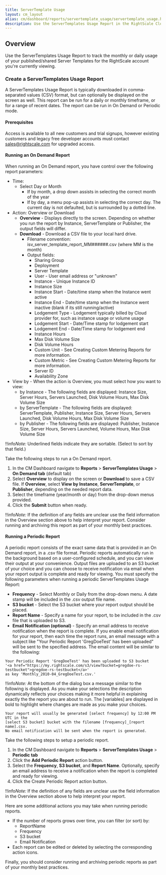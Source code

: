 ```yaml
---
title: ServerTemplate Usage
layout: cm_layout
alias: cm/dashboard/reports/servertemplate_usage/servertemplate_usage.html
description: Use the ServerTemplates Usage Report in the RightScale Cloud Management Dashboard to track the monthly or daily usage of your published/shared Server Templates.
---
```


## Overview

Use the ServerTemplates Usage Report to track the monthly or daily usage of your published/shared Server Templates for the RightScale account you're currently viewing.

### Create a ServerTemplates Usage Report

A ServerTemplates Usage Report is typically downloaded in comma-separated values (CSV) format, but can optionally be displayed on the screen as well. This report can be run for a daily or monthly timeframe, or for a range of recent dates. The report can be run in On Demand or Periodic mode.

#### Prerequisites

Access is available to all new customers and trial signups, however existing customers and legacy free developer accounts must contact [sales@rightscale.com](mailto:sales@rightscale.com) for upgraded access.

#### Running an On Demand Report

When running an On Demand report, you have control over the following report parameters:

* Time:
  * Select Day or Month
    * If by month, a drop down assists in selecting the correct month of the year
    * If by day, a menu pop-up assists in selecting the correct day.  The current day is not defaulted, but is surrounded by a dotted line.
* Action:  Overview or Download
    * **Overview** - Displays directly to the screen.  Depending on whether you run the report by Instance, ServerTemplate or Publisher, the output fields will differ.
    * **Download** - Download a CSV file to your local hard drive.
      * Filename convention:  isv_server_template_report_MM######.csv (where MM is the month)
      * Output fields:
        * Sharing Group
        * Deployment
        * Server Template
        * User - User email address or "unknown"
        * Instance - Unique Instance ID
        * Instance Size
        * Instance Start - Date/time stamp when the Instance went active
        * Instance End - Date/time stamp when the Instance went inactive (blank if its still running/active)
        * Lodgement Type - Lodgement typically billed by Cloud provider for, such as instance usage or volume usage
        * Lodgement Start - Date/Time stamp for lodgement start
        * Lodgement End - Date/Time stamp for lodgement end
        * Instance Hours
        * Max Disk Volume Size
        * Disk Volume Hours
        * Custom Unit - See Creating Custom Metering Reports for more information.
        * Custom Metric - See Creating Custom Metering Reports for more information.
        * Server ID
        * Availability Zone
* View by - When the action is Overview, you must select how you want to view:
  * by Instance - The following fields are displayed:  Instance Size, Server Hours, Servers Launched, Disk Volume Hours, Max Disk Volume Size
  * by ServerTemplate - The following fields are displayed:  ServerTemplate, Publisher, Instance Size, Server Hours, Servers Launched, Disk Volume Hours, Max Disk Volume Size
  * by Publisher - The following fields are displayed:  Publisher, Instance Size, Server Hours, Servers Launched, Volume Hours, Max Disk Volume Size

!!info*Note:* Underlined fields indicate they are sortable.  (Select to sort by that field.)

Take the following steps to run a On Demand report.

1. In the CM Dashboard navigate to **Reports** > **ServerTemplates Usage** > **On Demand tab** (default tab)
2. Select **Overview** to display on the screen or **Download** to save a CSV file. If **Overview**, select **View by Instance**, **ServerTemplate**, or **Publisher**, depending on the needed report data.
3. Select the timeframe (year/month or day) from the drop-down menus provided.
4. Click the **Submit** button when ready.

!!info*Note:* If the definition of any fields are unclear use the field information in the Overview section above to help interpret your report. Consider running and archiving this report as part of your monthly best practices.

#### Running a Periodic Report

A periodic report consists of the exact same data that is provided in an On Demand report, in a .csv file format. Periodic reports automatically run in the background based on a user-configured schedule, and you can view their output at your convenience. Output files are uploaded to an S3 bucket of your choice and you can choose to receive notification via email when your report output is complete and ready for viewing. You must specify the following parameters when running a periodic ServerTemplates Usage Report:

* **Frequency** - Select Monthly or Daily from the drop-down menu. A date stamp will be included in the .csv output file name.
* **S3 bucket** - Select the S3 bucket where your report output should be placed.
* **Report Name** - Specify a name for your report, to be included in the .csv file that is uploaded to S3.
* **Email Notification (optional)** - Specify an email address to receive notification when the report is complete. If you enable email notification for your report, then each time the report runs, an email message with a subject like "Your Periodic Report 'GregDoeTest' has been uploaded" will be sent to the specified address. The email content will be similar to the following:

~~~
Your Periodic Report 'GregDoeTest' has been uploaded to S3 bucket
'<a href="https://my.rightscale.com/s3/view?bucket=gregdoe-rs-testbucket">gregdoe-rs-testbucket</a>'
as key 'Monthly_2010-04_GregDoeTest.csv.'
~~~

!!info*Note:* At the bottom of the dialog box a message similar to the following is displayed.  As you make your selections the description dynamically reflects your choices making it more helpful in explaining exactly the the report you are about to run.  The [variables] are displayed in bold to highlight where changes are made as you make your choices.

~~~
Your report will usually be generated [select frequency] by 12:00 PM UTC in the
[select S3 bucket] bucket with the filename [frequency]_[report name].csv.
No email notification will be sent when the report is generated.
~~~

Take the following steps to setup a periodic report.

1. In the CM Dashboard navigate to **Reports** > **ServerTemplates Usage** > **Periodic tab**
2. Click the **Add Periodic Report** action button.
3. Select the **Frequency**, **S3 bucket**, and **Report Name**. Optionally, specify an email address to receive a notification when the report is completed and ready for viewing.
4. Click the Create Periodic Report action button.

!!info*Note:* If the definition of any fields are unclear use the field information in the Overview section above to help interpret your report.

Here are some additional actions you may take when running periodic reports.

* If the number of reports grows over time, you can filter (or sort) by:
  * ReportName
  * Frequency
  * S3 bucket
  * Email Notification
* Each report can be edited or deleted by selecting the corresponding action icons.

Finally, you should consider running and archiving periodic reports as part of your monthly best practices.
